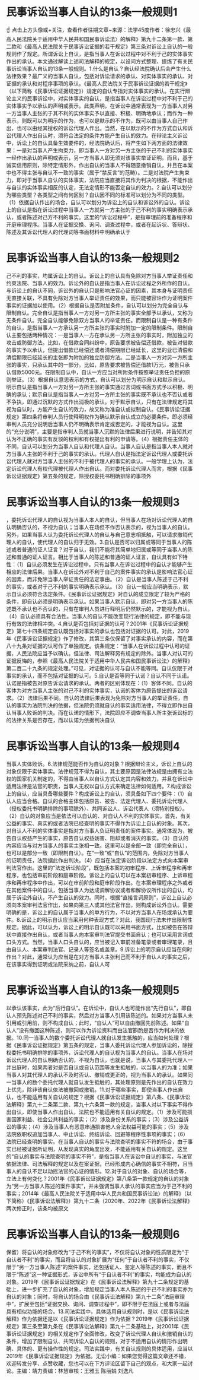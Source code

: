 # 民事诉讼当事人自认的13条一般规则1

☝ 点击上方头像或+关注，查看作者往期文章~来源：法学45度作者：徐忠兴《最高人民法院关于适用中华人民共和国民事诉讼法〉的解释》第九十二条第一款、第二款和《最高人民法院关于民事诉讼证据的若干规定》第三条对诉讼上自认的一般规则作了规定。所谓诉讼上自认，是指当事人在诉讼过程中对不利于己的实体事实作出的承认。本文通过解读上述司法解释的规定，以设问方式整理、提炼了有关民事诉讼当事人自认的13条一般规则。1.什么是自认？自认经法院确认后会产生什么法律效果？最广义的当事人自认，包括对诉讼请求的承认、对实体事实的承认、对证据的承认和对程序事项的承认。《最高人民法院关于民事诉讼证据的若干规定》（以下简称《民事诉讼证据规定》）规定的自认专指对实体事实的承认。在实行辩论主义的民事诉讼中，对实体事实的自认，是指当事人在诉讼过程中对不利于己的实体事实予以承认的声明或表示。此类声明，在诉讼中通常表现为一方当事人对另一方当事人主张的于其不利的实体事实予以直接、积极、明确地承认；而作为一种表示，则既可以为明示的作为，也可以是默示的不作为，既可以由当事人自己作出，也可以由经其授权的诉讼代理人作出。当然，在以默示的不作为方式自认和诉讼代理人作出自认时，须符合法定的条件方能产生自认的效力。在辩论主义诉讼中，诉讼上的自认具备生效要件的，经法院确认后，将产生如下两方面的法律效果：一是对当事人产生拘束力，即当事人一方对另一方主张的于己不利的实体事实一经作出承认的声明或表示，另一方当事人即无须对该事实举证证明。而且，基于诚实信用原则，除特定情形外，作出自认的当事人不得随意撤销自认，并且在本案中也不得主张与自认不一致的事实（属于“禁反言”的范畴）。二是对法院产生拘束力，即对于当事人自认的实体事实，法院应当直接将其作为判决的根据，不能作出与自认的实体事实相反的认定，无法定情形不能否定自认的效力。2.自认可以划分为哪些类型？各类型之间有何区别？自认因不同的标准可以划分为不同的类型。（1）依据自认作出的场合，自认可以划分为诉讼上的自认和诉讼外的自认。诉讼上的自认是指在诉讼过程中当事人一方就另一方主张的于己不利的事实明确表示承认，或者陈述对己方不利的事实。这里的“诉讼过程中”，是指审理前的准备程序和开庭审理程序。当事人在证据交换、询问、调查过程中，或者在起诉状、答辩状、陈述及其诉讼代理人的代理词等书面材料中明确承认于

# 民事诉讼当事人自认的13条一般规则2

己不利的事实，均属诉讼上的自认。诉讼上的自认具有免除对方当事人举证责任和约束法院、当事人的效力。诉讼外的自认是指当事人在诉讼过程之外所作的自认。与诉讼上的自认不同，诉讼外的自认只是影响法官心证的因素，其本身与证明责任无直接关联，不具有免除对方当事人举证责任的效果，而只能被容许作为证明案件事实的证据加以使用。（2）根据自认是否附加条件，自认可以划分为完全自认与限制自认。完全自认是指当事人一方对另一方所主张的事实全部予以承认，又称为无条件自认。完全自认能够免除双方当事人的举证责任。而限制自认是一种有条件的自认，是指当事人一方承认另一方所主张的事实时附加一定的限制条件。限制自认主要包括两种情况：一是当事人一方在承认另一方所主张的事实时，附加独立的攻击或防御方法。比如，在借款合同纠纷中，原告要求被告偿还借款，被告对借款的事实予以承认，但提出借款已经偿还或者清偿期限已经延长，这里的业已清偿和清偿期限已经延长的主张即为附加的独立防御方法。二是当事人一方对另一方所主张的事实，只承认其中的一部分。比如，原告要求被告偿还借款1万元，被告只承认借款5000元。在限制自认中，自认一方应当对所附条件按照举证责任负担的原则举证。（3）根据自认意思表示的方式，自认可以划分为明示自认和默示自认。明示自认是指当事人一方对另一方所主张的事实通过言词或书面方式予以积极、明确的承认；默示自认是指当事人一方对另一方所主张的事实既不承认也不否认或者不争执，即通过沉默的方式作出消极的承认。对于默示自认，只有在法律规定将其视为自认时，方能产生自认的效力，故又称为准自认或拟制自认。《民事诉讼证据规定》第四条将审判人员行使释明权作为确认默示自认成立的必要条件。即必须经审判人员充分说明后当事人仍不明确表示肯定或否定的，才能视为自认。这里的“充分说明”，主要是指审判人员就当事人沉默的法律后果进行说明，并告知其对认为不正确的事实有反驳的权利和有权提出有利的申请等。（4）根据责任主体的不同，自认可以划分为当事人自认和代理人自认。当事人自认是指当事人本人就对方当事人主张的不利于己的事实的承认。代理人自认是指法定诉讼代理人或委托诉讼代理人就对方当事人主张的不利于被代理人的事实的承认。一般学理上认为，法定诉讼代理人有权代理被代理人作出自认。而对委托诉讼代理人而言，根据《民事诉讼证据规定》第五条的规定，除授权委托书明确排除的事项外

# 民事诉讼当事人自认的13条一般规则3

，委托诉讼代理人的自认视为当事人本人的自认，但当事人在场对诉讼代理人的自认明确否认的，不视为自认；当事人在场但不作否认表示的，视为当事人的自认。另外，如果当事人认为委托诉讼代理人的自认与自己意志相抵触，可以请求撤销代理人的自认，使代理人的自认归于无效。3.自认是否可以归属或等同于当事人的陈述或者普通的证人证言？对于自认，我们不能将其简单地归属或等同于当事人的陈述和普通的证人证言。相比于当事人的陈述和普通的证人证言，自认具有如下特性：（1）自认必须发生在诉讼过程中。只有当事人在诉讼过程中的自认才能够产生相应的法律后果。当事人在诉讼外对不利于自己的案件事实的承认是影响法官心证的因素，而非免除当事人举证责任的法定事由。（2）自认是当事人陈述于己不利的事实，或者对于己不利的事实明确表示承认。（3）自认一般应当明确表示，默示自认必须符合法定条件。《民事诉讼证据规定》对自认的成立限定了较为严格的条件，即自认必须是明确表示承认。如果当事人默示自认，即对另一方当事人的陈述既不承认也不否认的，只有在审判人员进行释明后仍然默示的，才能视为自认。（4）自认必须具有合法性。当事人的自认不能改变现行法律的规定，即不能与现行有效的法律相冲突。4.自认是否包括对证据的认可？2001年《民事诉讼证据规定》第七十四条规定自认既包括对事实的承认也包括对证据的认可。对此，2019年《民事诉讼证据规定》作了修改，其第三条仅保留了对事实承认的内容，而在第八十九条对证据的认可作了单独规定。该条规定：“当事人在诉讼过程中认可的证据，人民法院应当予以确认。但法律、司法解释另有规定的除外。当事人对认可的证据反悔的，参照《最高人民法院关于适用中华人民共和国民事诉讼法〉的解释》第二百二十九条的规定处理。”可见，对证据的认可与自认不能等同。自认仅限于对事实的承认，而不包括对证据的认可。5.自认是否等同于认诺？自认不同于认诺。认诺是指被告对原告诉讼请求的承认。两者的区别体现在：（1）客体不同。自认的客体为对方当事人主张的对己不利的实体事实，认诺的客体为原告提出的诉讼请求。（2）法律后果不同。自认的法律后果表现为免除对方当事人的举证责任，自认的事实为法院判决的依据，但法院仍须就自认的事实适用法律，不得立即作出自认当事人败诉的判决。而在认诺的情形下，法院即应不调查当事人所主张诉讼标的的法律关系是否存在，而以认诺为依据判决自认

# 民事诉讼当事人自认的13条一般规则4

当事人实体败诉。6.法律规范能否作为自认的对象？根据辩论主义，诉讼上自认的对象仅限于实体事实。法律规范不得为自认，其主要原因是法律法规是由拥有立法权的国家机关制定的，不得由当事人以自认方式认定其内容和效力，并且在诉讼中适用法律是法官的职责，当事人无权以自认方式来确定法律如何适用。7.构成诉讼上的自认，应当具备哪些要件？构成诉讼上的自认，须具备如下四个要件：（1）自认人应当合格。自认的合格主体包括原告、被告、法定代理人、委托诉讼代理人（授权委托书明确排除的事项除外）、共同诉讼人、诉讼代表人（须特别授权）。（2）自认的对象应当是依法可以自认的、对自认人不利的实体事实。首先，有关公益的事实、真实的或者法院已经查明的事实不得作为诉讼上自认的对象。其次，对自认人不利的实体事实是指对方当事人负证明责任的案件事实。通常体现为，被告自认权益产生的事实，原告自认权益妨害、阻却或者消灭的事实。（3）自认的内容应当与对方当事人的事实主张相一致。这里可以是全部一致（即完全自认），也可以是部分一致（即限制自认）。在“一致”或“自认”的范围内，免除对方当事人的证明责任，法院据此作出判决。（4）应当在法定诉讼阶段以法定方式向本案审判法官作出。这里的“法定诉讼阶段”，既包括本案的初审程序、上诉审程序和再审程序，也包括审前阶段和庭审阶段。诉讼上的自认可以在本案初审程序、上诉审程序和再审程序中作出，可以在审前阶段和庭审阶段作出。在本案审理程序之外或者在其他案件中的自认，包括当事人为达成调解协议或者和解协议所作出的自认，均属于诉讼外自认，不产生自认的效力。同时，根据“直接言词原则”，诉讼上自认必须向本案审判法官作出，如果向第三人或其他法官作出，则构成诉讼外自认。需要明确的是，诉讼上的自认属于当事人的单方行为，不以对方当事人在场或承认为要件。8.诉讼上的明示自认应当采用何种表现方式？对此，我国现行法未作出限制性规定。据此，可以认为，诉讼上的明示自认既可以采用书面方式，比如被告在答辩状中直接作出自认，或者当事人向本案审判法官提交书面自认；也可以采用言词或口头方式。当然，当事人口头自认的，应当被记入审前准备笔录或者审理笔录，且由自认人、本案审判法官、记录人等签名或盖章。9.诉讼上的明示自认应当在何时作出？对此，通常认为应当是在对方当事人主张利己而不利于自认人的事实之后，在该事实得到证明或法院采纳之前，自认人可

# 民事诉讼当事人自认的13条一般规则5

以承认该事实，此为“后行自认”。在诉讼中，自认人也可能作出“先行自认”，即自认人预先陈述对己不利的事实，然后对方当事人引用该陈述的。如果对方当事人未引用或引用前，则不构成自认；此时，“自认人”可以自由撤回先前陈述。如果“自认人”没有撤回这种陈述，则可以作为诉讼资料而由法官斟酌是否作为判决的依据。10.同一当事人的数个委托诉讼代理人就自认发生抵触的，应当如何处理？根据《民事诉讼证据规定》第五条的规定，当事人委托诉讼代理人参加诉讼的，除授权委托书明确排除的事项外，诉讼代理人的自认视为当事人的自认。当事人在场对诉讼代理人的自认明确否认的，不视为自认。也就是说，当事人与其委托代理人一并出庭时，如果两者对是否自认或自认范围等发生抵触的，以当事人的为准；如果当事人对其代理人的承认不及时否认、撤销或更正的，视为当事人的承认。如果同一当事人的数个委托代理人就自认发生抵触的，其处理原则是先作出的自认在效力上优先，除非该自认依法被撤回或撤销。11.对于哪些事实，即使当事人作出自认，也不能适用有关自认的规定？根据《民事诉讼证据规定》第八条、《民事诉讼法解释》第九十二条第二款、第九十六条第一款的规定，当事人对以下事实不得作出自认，即使当事人作出自认，法院也不能适用有关自认的规定。（1）涉及可能损害国家利益、社会公共利益的事实；（2）涉及身份关系的事实；（3）涉及公益诉讼的事实；（4）涉及当事人有恶意串通损害他人合法权益可能的事实；（5）涉及法院依职权追加当事人、中止诉讼、终结诉讼、回避等程序性事项的事实；（6）法院已经查明的事实。在当事人自认的事实与法院查明的事实不符的场合，由于事实已经被证据所证明，从发现真实的角度出发，不能适用有关自认的规定。这里的“自认的事实与法院查明的事实不符”，是指当事人在诉讼中自认的事实，与法官依据法律、司法解释的规定以及在案证据，已经形成内心确信的事实不相符，且当事人的自认不足以动摇法官的心证的情形。12.对于自认的对象、自认的场合等，立法上有何变化？2001年《民事诉讼证据规定》第八条第一款规定的自认的对象为“另一方当事人陈述的案件事实”，并未强调当事人承认的事实应当为于己不利的事实；2014年《最高人民法院关于适用中华人民共和国民事诉讼法〉的解释》（以下简称）《民事诉讼法解释》）第九十二条（2020年、2022年《民事诉讼法解释》两次修正时，该条均被原文

# 民事诉讼当事人自认的13条一般规则6

保留）将自认的对象修改为“于己不利的事实”，不仅将自认对象的性质限定为“于自认者不利”的事实，而且将自认的对象扩展为“任何”于自认者不利的事实，不仅限于“另一方当事人陈述”的案件事实，还包括证人、鉴定人等陈述的事实，而且不限于“陈述”这一种证据形式，诉讼中所有“于自认者不利”的事实，均能成为自认的对象。2019年《民事诉讼证据规定》在《民事诉讼法解释》第九十二条规定的基础上，进一步扩充了自认的对象，增加规定当事人本人陈述的于己不利的事实亦为自认的对象；同时，将自认的场合由《民事诉讼法解释》第九十二条“法庭审理中”，扩展至包括“证据交换、询问、调查过程中”，即不限于在法庭上或者与法庭具有相似功能的场合。13.司法实践中，具体适用自认规则时，是以《民事诉讼法解释》作为依据还是以《民事诉讼证据规定》作为依据？2019年《民事诉讼证据规定》第三条至第九条在《民事诉讼法解释》第九十二条基础上，对2001年《民事诉讼证据规定》的相关规定作了全面修改，改变了诉讼代理人自认和撤销自认的条件，增加了限制自认、共同诉讼人自认的规则，对于不适用自认的情形作出明确、具体的、更有操作性的规定。司法实践中，有关自认规则的具体适用，应当以2019年《民事诉讼证据规定》为依据。无讼小编：如果您觉得这篇文章还不错，欢迎转发分享、点赞收藏，您也可以在下方评论区留下自己的观点，和大家一起讨论。主编：靖力责编：林慧审核：王雅玉 陈丽娟 刘逸凡

